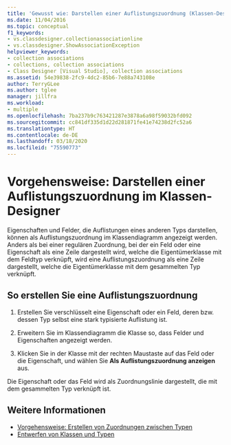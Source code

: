 ```yaml
---
title: 'Gewusst wie: Darstellen einer Auflistungszuordnung (Klassen-Designer)'
ms.date: 11/04/2016
ms.topic: conceptual
f1_keywords:
- vs.classdesigner.collectionassociationline
- vs.classdesigner.ShowAssociationException
helpviewer_keywords:
- collection associations
- collections, collection associations
- Class Designer [Visual Studio], collection associations
ms.assetid: 54e39838-2fc9-4dc2-85b6-7e88a743108e
author: TerryGLee
ms.author: tglee
manager: jillfra
ms.workload:
- multiple
ms.openlocfilehash: 7ba237b9c763421287e3878a6a98f59032bfd092
ms.sourcegitcommit: cc841df335d1d22d281871fe41e74238d2fc52a6
ms.translationtype: HT
ms.contentlocale: de-DE
ms.lasthandoff: 03/18/2020
ms.locfileid: "75590773"
---
```

# <a name="how-to-visualize-a-collection-association-in-class-designer"></a>Vorgehensweise: Darstellen einer Auflistungszuordnung im Klassen-Designer

Eigenschaften und Felder, die Auflistungen eines anderen Typs darstellen, können als Auflistungszuordnung im Klassendiagramm angezeigt werden. Anders als bei einer regulären Zuordnung, bei der ein Feld oder eine Eigenschaft als eine Zeile dargestellt wird, welche die Eigentümerklasse mit dem Feldtyp verknüpft, wird eine Auflistungszuordnung als eine Zeile dargestellt, welche die Eigentümerklasse mit dem gesammelten Typ verknüpft.

## <a name="to-create-a-collection-association"></a>So erstellen Sie eine Auflistungszuordnung

1. Erstellen Sie verschlüsselt eine Eigenschaft oder ein Feld, deren bzw. dessen Typ selbst eine stark typisierte Auflistung ist.

2. Erweitern Sie im Klassendiagramm die Klasse so, dass Felder und Eigenschaften angezeigt werden.

3. Klicken Sie in der Klasse mit der rechten Maustaste auf das Feld oder die Eigenschaft, und wählen Sie **Als Auflistungszuordnung anzeigen** aus.

Die Eigenschaft oder das Feld wird als Zuordnungslinie dargestellt, die mit dem gesammelten Typ verknüpft ist.

## <a name="see-also"></a>Weitere Informationen

- [Vorgehensweise: Erstellen von Zuordnungen zwischen Typen](how-to-create-associations-between-types.md)
- [Entwerfen von Klassen und Typen](designing-and-viewing-classes-and-types.md)
